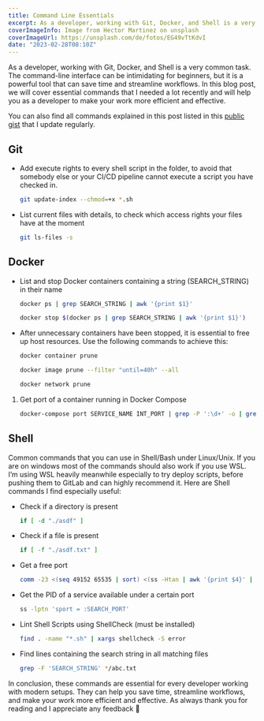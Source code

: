 ```yaml
---
title: Command Line Essentials
excerpt: As a developer, working with Git, Docker, and Shell is a very common task. The command-line interface can be intimidating for beginners, but it is a powerful tool that can save time and streamline workflows. In this blog post, we will cover essential commands that I needed a lot recently and will help you as a developer to make your work more efficient and effective.
coverImageInfo: Image from Hector Martinez on unsplash
coverImageUrl: https://unsplash.com/de/fotos/EG49vTtKdvI
date: "2023-02-28T08:10Z"
---
```


As a developer, working with Git, Docker, and Shell is a very common task. The command-line interface can be intimidating for beginners, but it is a powerful tool that can save time and streamline workflows. In this blog post, we will cover essential commands that I needed a lot recently and will help you as a developer to make your work more efficient and effective.

You can also find all commands explained in this post listed in this [public gist](https://gist.github.com/adriankast/500c3d422261c8605a156c490fcea230) that I update regularly.

## Git

- Add execute rights to every shell script in the folder, to avoid that somebody else or your CI/CD pipeline cannot execute a script you have checked in.
    
    ```bash
    git update-index --chmod=+x *.sh
    ```
    
- List current files with details, to check which access rights your files have at the moment
    
    ```bash
    git ls-files -s
    ```
    

## Docker

- List and stop Docker containers containing a string (SEARCH_STRING) in their name
    
    ```bash
    docker ps | grep SEARCH_STRING | awk '{print $1}'
    ```
    
    ```bash
    docker stop $(docker ps | grep SEARCH_STRING | awk '{print $1}')
    ```
    
- After unnecessary containers have been stopped, it is essential to free up host resources. Use the following commands to achieve this:
    
    ```bash
    docker container prune
    ```
    
    ```bash
    docker image prune --filter "until=40h" --all
    ```
    
    ```bash
    docker network prune
    ```
    
1. Get port of a container running in Docker Compose
    
    ```bash
    docker-compose port SERVICE_NAME INT_PORT | grep -P ':\d+' -o | grep -P '\d+' -o
    ```
    

## Shell

Common commands that you can use in Shell/Bash under Linux/Unix. If you are on windows most of the commands should also work if you use WSL. I’m using WSL heavily meanwhile especially to try deploy scripts, before pushing them to GitLab and can highly recommend it. Here are Shell commands I find especially useful:

- Check if a directory is present
    
    ```bash
    if [ -d "./asdf" ]
    ```
    
- Check if a file is present
    
    ```bash
    if [ -f "./asdf.txt" ]
    ```
    
- Get a free port
    
    ```bash
    comm -23 <(seq 49152 65535 | sort) <(ss -Htan | awk '{print $4}' | cut -d':' -f2 | sort -u) | shuf | head -n 1
    ```
    
- Get the PID of a service available under a certain port
    
    ```bash
    ss -lptn 'sport = :SEARCH_PORT'
    ```
    
- Lint Shell Scripts using ShellCheck (must be installed)
    
    ```bash
    find . -name "*.sh" | xargs shellcheck -S error
    ```
    
- Find lines containing the search string in all matching files
    
    ```bash
    grep -F 'SEARCH_STRING' */abc.txt
    ```
    

In conclusion, these commands are essential for every developer working with modern setups. They can help you save time, streamline workflows, and make your work more efficient and effective. As always thank you for reading and I appreciate any feedback 🙏
